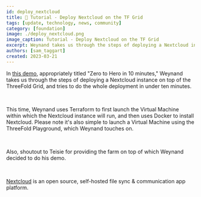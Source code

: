 ```yaml
---
id: deploy_nextcloud
title: 📝 Tutorial - Deploy Nextcloud on the TF Grid
tags: [update, technology, news, community]
category: [foundation]
image: ./deploy_nextcloud.png
image_caption: Tutorial - Deploy Nextcloud on the TF Grid
excerpt: Weynand takes us through the steps of deploying a Nextcloud instance on top of the ThreeFold Grid, and tries to do the whole deployment in under ten minutes.
authors: [sam_taggart]
created: 2023-03-21
---
```


In [this demo](https://youtu.be/DIhfSRKAKHw), appropriately titled "Zero to Hero in 10 minutes," Weynand takes us through the steps of deploying a Nextcloud instance on top of the ThreeFold Grid, and tries to do the whole deployment in under ten minutes.

<br/> 

This time, Weynand uses Terraform to first launch the Virtual Machine within which the Nextcloud instance will run, and then uses Docker to install Nextcloud. Please note it's also simple to launch a Virtual Machine using the ThreeFold Playground, which Weynand touches on.

<br/> 

Also, shoutout to Teisie for providing the farm on top of which Weynand decided to do his demo.

<br/> 

[Nextcloud](https://nextcloud.com/) is an open source, self-hosted file sync & communication app platform.